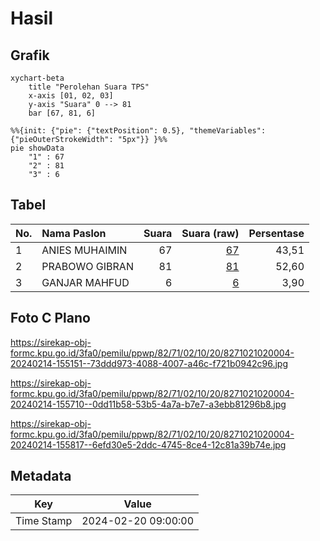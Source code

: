 # Hasil

## Grafik

```mermaid
xychart-beta
    title "Perolehan Suara TPS"
    x-axis [01, 02, 03]
    y-axis "Suara" 0 --> 81
    bar [67, 81, 6]
```

```mermaid
%%{init: {"pie": {"textPosition": 0.5}, "themeVariables": {"pieOuterStrokeWidth": "5px"}} }%%
pie showData
    "1" : 67
    "2" : 81
    "3" : 6
```

## Tabel

| No. | Nama Paslon    | Suara | Suara (raw) | Persentase |
|:--- |:-------------- | -----:| -----------:| ----------:|
| 1   | ANIES MUHAIMIN | 67    | [67][p-1]   | 43,51      |
| 2   | PRABOWO GIBRAN | 81    | [81][p-2]   | 52,60      |
| 3   | GANJAR MAHFUD  | 6     | [6][p-3]    | 3,90       |


[p-1]: https://github.com/gigit-pemilu/pemilu-2024-82-maluku-utara/blob/main/pilpres/hitung-suara/sub/82-maluku-utara/sub/71-kota-ternate/sub/02-kota-ternate-selatan/sub/1020-tanah-tinggi-barat/sub/004-tps/sub/paslon-1.txt
[p-2]: https://github.com/gigit-pemilu/pemilu-2024-82-maluku-utara/blob/main/pilpres/hitung-suara/sub/82-maluku-utara/sub/71-kota-ternate/sub/02-kota-ternate-selatan/sub/1020-tanah-tinggi-barat/sub/004-tps/sub/paslon-2.txt
[p-3]: https://github.com/gigit-pemilu/pemilu-2024-82-maluku-utara/blob/main/pilpres/hitung-suara/sub/82-maluku-utara/sub/71-kota-ternate/sub/02-kota-ternate-selatan/sub/1020-tanah-tinggi-barat/sub/004-tps/sub/paslon-3.txt

## Foto C Plano

https://sirekap-obj-formc.kpu.go.id/3fa0/pemilu/ppwp/82/71/02/10/20/8271021020004-20240214-155151--73ddd973-4088-4007-a46c-f721b0942c96.jpg

https://sirekap-obj-formc.kpu.go.id/3fa0/pemilu/ppwp/82/71/02/10/20/8271021020004-20240214-155710--0dd11b58-53b5-4a7a-b7e7-a3ebb81296b8.jpg

https://sirekap-obj-formc.kpu.go.id/3fa0/pemilu/ppwp/82/71/02/10/20/8271021020004-20240214-155817--6efd30e5-2ddc-4745-8ce4-12c81a39b74e.jpg


## Metadata

| Key        | Value               |
| ---------- | ------------------- |
| Time Stamp | 2024-02-20 09:00:00 |



